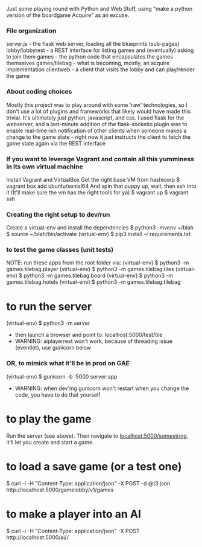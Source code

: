 Just some playing round with Python and Web Stuff, using "make a python version of the boardgame Acquire" as an excuse.

### File organization
server.js - the flask web server, loading all the blueprints (sub-pages)
lobby/lobbyrest - a REST interface for listing games and (eventually) asking to join them
games - the python code that encapsulates the games themselves
games/tilebag - what is becoming, mostly, an acquire implementation
clientweb - a client that visits the lobby and can play/render the game

### About coding choices
Mostly this project was to play around with some 'raw' technologies, so I don't use a lot of plugins and frameworks that likely would have made this trivial. It's ultimately just python, javascript, and css. I used flask for the webserver, and a last-minute addition of the flask-socketio plugin was to enable real-time-ish notification of other clients when someone makes a change to the game state - right now it just instructs the client to fetch the game state again via the REST interface

### If you want to leverage Vagrant and contain all this yumminess in its own virtual machine
Install Vagrant and VirtualBox
Get the right base VM from hashicorp
$ vagrant box add ubuntu/xenial64
And spin that puppy up, wait, then ssh into it (It'll make sure the vm has the right tools for ya)
$ vagrant up
$ vagrant ssh

### Creating the right setup to dev/run
Create a virtual-env and install the dependencies
$ python3 -mvenv ~/blah
$ source ~/blah/bin/activate
(virtual-env) $ pip3 install -r requirements.txt

### to test the game classes (unit tests)
NOTE: run these apps from the root folder via:
(virtual-env) $ python3 -m games.tilebag.player
(virtual-env) $ python3 -m games.tilebag.tiles
(virtual-env) $ python3 -m games.tilebag.board
(virtual-env) $ python3 -m games.tilebag.hotels
(virtual-env) $ python3 -m games.tilebag.tilebag

# to run the server
(virtual-env) $ python3 -m server
 - then launch a browser and point to: localhost:5000/test/tile
 - WARNING: aiplayerrest won't work, because of threading issue (eventlet), use gunicorn below
### OR, to mimick what it'll be in prod on GAE
 (virtual-env) $ gunicorn -b :5000 server:app
 - WARNING: when dev'ing gunicorn won't restart when you change the code, you have to do that yourself

# to play the game
Run the server (see above). Then navigate to <localhost:5000/somestring>, it'll let you create and start a game.
 
# to load a save game (or a test one)
$ curl -i -H "Content-Type: application/json" -X POST -d @t3.json http://localhost:5000/gamelobby/v1/games

# to make a player into an AI
$ curl -i -H "Content-Type: application/json" -X POST http://localhost:5000/ai/<gameid>/<playerid>
